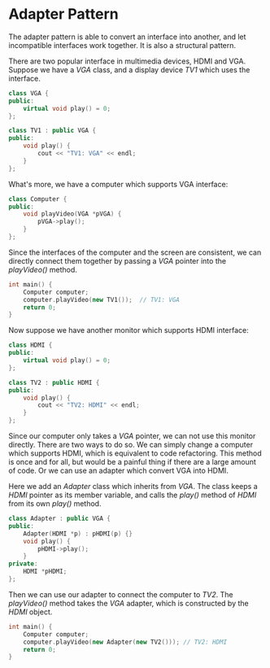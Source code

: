 # Adapter Pattern

The adapter pattern is able to convert an interface into another, and let incompatible interfaces work together. It is also a structural pattern.

There are two popular interface in multimedia devices, HDMI and VGA. Suppose we have a *VGA* class, and a display device *TV1* which uses the interface.

```cpp
class VGA {
public:
    virtual void play() = 0;
};

class TV1 : public VGA {
public:
    void play() {
        cout << "TV1: VGA" << endl;
    }
};
```

What's more, we have a computer which supports VGA interface:

```cpp
class Computer {
public:
    void playVideo(VGA *pVGA) {
        pVGA->play();
    }
};
```

Since the interfaces of the computer and the screen are consistent, we can directly connect them together by passing a *VGA* pointer into the *playVideo()* method.

```cpp
int main() {
    Computer computer;
    computer.playVideo(new TV1());	// TV1: VGA
    return 0;
}
```

Now suppose we have another monitor which supports HDMI interface:

```cpp
class HDMI {
public:
    virtual void play() = 0;
};

class TV2 : public HDMI {
public:
    void play() {
        cout << "TV2: HDMI" << endl;
    }
};
```

Since our computer only takes a *VGA* pointer, we can not use this monitor directly. There are two ways to do so. We can simply change a computer which supports HDMI, which is equivalent to code refactoring. This method is once and for all, but would be a painful thing if there are a large amount of code. Or we can use an adapter which convert VGA into HDMI. 

Here we add an *Adapter* class which inherits from *VGA*. The class keeps a *HDMI* pointer as its member variable, and calls the *play()* method of *HDMI* from its own *play()* method.

```cpp
class Adapter : public VGA {
public:
    Adapter(HDMI *p) : pHDMI(p) {}
    void play() {
        pHDMI->play();
    }
private:
    HDMI *pHDMI;
};
```

Then we can use our adapter to connect the computer to *TV2*. The *playVideo()* method takes the *VGA* adapter, which is constructed by the *HDMI* object.

```cpp
int main() {
    Computer computer;
    computer.playVideo(new Adapter(new TV2()));	// TV2: HDMI
    return 0;
}
```


